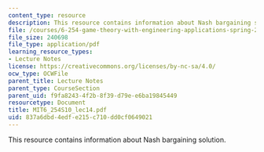```yaml
---
content_type: resource
description: This resource contains information about Nash bargaining solution.
file: /courses/6-254-game-theory-with-engineering-applications-spring-2010/837a6dbd4edfe215c710dd0cf0649021_MIT6_254S10_lec14.pdf
file_size: 240698
file_type: application/pdf
learning_resource_types:
- Lecture Notes
license: https://creativecommons.org/licenses/by-nc-sa/4.0/
ocw_type: OCWFile
parent_title: Lecture Notes
parent_type: CourseSection
parent_uid: f9fa8243-4f2b-8f39-d79e-e6ba19845449
resourcetype: Document
title: MIT6_254S10_lec14.pdf
uid: 837a6dbd-4edf-e215-c710-dd0cf0649021
---
```

This resource contains information about Nash bargaining solution.